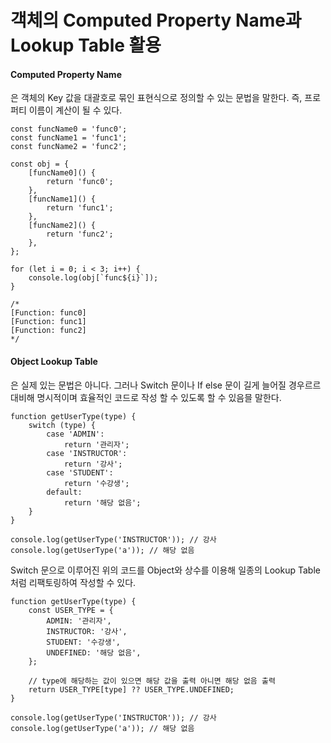 # 객체의 Computed Property Name과 Lookup Table 활용

<h4>Computed Property Name</h4>은 객체의 Key 값을 대괄호로 묶인 표현식으로 정의할 수 있는 문법을 말한다. 즉, 프로퍼티 이름이 계산이 될 수 있다.   

```
const funcName0 = 'func0';
const funcName1 = 'func1';
const funcName2 = 'func2';

const obj = {
    [funcName0]() {
        return 'func0';
    },
    [funcName1]() {
        return 'func1';
    },
    [funcName2]() {
        return 'func2';
    },
};

for (let i = 0; i < 3; i++) {
    console.log(obj[`func${i}`]);
}

/*
[Function: func0]
[Function: func1]
[Function: func2]
*/
```

<h4>Object Lookup Table</h4>은 실제 있는 문법은 아니다. 그러나 Switch 문이나 If else 문이 길게 늘어질 경우르르 대비해 명시적이며 효율적인 코드로 작성 할 수 있도록 할 수 있음믈 말한다.   

```
function getUserType(type) {
    switch (type) {
        case 'ADMIN':
            return '관리자';
        case 'INSTRUCTOR':
            return '강사';
        case 'STUDENT':
            return '수강생';
        default:
            return '해당 없음';
    }
}

console.log(getUserType('INSTRUCTOR')); // 강사
console.log(getUserType('a')); // 해당 없음
```

Switch 문으로 이루어진 위의 코드를 Object와 상수를 이용해 일종의 Lookup Table처럼 리팩토링하여 작성할 수 있다.   

```
function getUserType(type) {
    const USER_TYPE = {
        ADMIN: '관리자',
        INSTRUCTOR: '강사',
        STUDENT: '수강생',
        UNDEFINED: '해당 없음',
    };

    // type에 해당하는 값이 있으면 해당 값을 출력 아니면 해당 없음 출력
    return USER_TYPE[type] ?? USER_TYPE.UNDEFINED;
}

console.log(getUserType('INSTRUCTOR')); // 강사
console.log(getUserType('a')); // 해당 없음
```